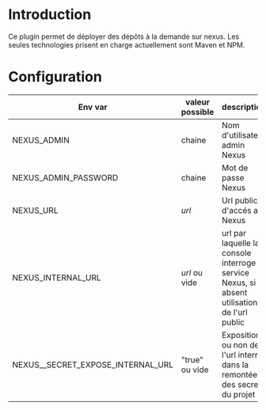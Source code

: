 # Introduction

Ce plugin permet de déployer des dépôts à la demande sur nexus. Les seules technologies prisent en charge actuellement sont Maven et NPM.

# Configuration

| Env var                | valeur possible | description                                                                                   |
| ---------------------- | --------------- | --------------------------------------------------------------------------------------------- |
| NEXUS_ADMIN            | chaine          | Nom d'utilisateur admin Nexus                                                                 |
| NEXUS_ADMIN_PASSWORD   | chaine          | Mot de passe Nexus                                                                            |
| NEXUS_URL              | *url*           | Url public d'accés au Nexus                                                                   |
| NEXUS_INTERNAL_URL     | *url* ou vide   | url par laquelle la console interroge le service Nexus, si absent utilisation de l'url public |
| NEXUS__SECRET_EXPOSE_INTERNAL_URL | "true" ou vide  | Exposition ou non de l'url interne dans la remontée des secrets du projet                     |
